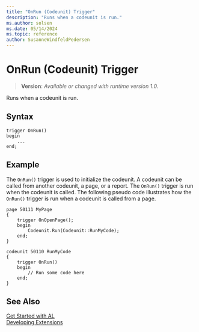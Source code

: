```yaml
---
title: "OnRun (Codeunit) Trigger"
description: "Runs when a codeunit is run."
ms.author: solsen
ms.date: 05/14/2024
ms.topic: reference
author: SusanneWindfeldPedersen
---
```

[//]: # (START>DO_NOT_EDIT)
[//]: # (IMPORTANT:Do not edit any of the content between here and the END>DO_NOT_EDIT.)
[//]: # (Any modifications should be made in the .xml files in the ModernDev repo.)

# OnRun (Codeunit) Trigger
> **Version**: _Available or changed with runtime version 1.0._

Runs when a codeunit is run.


## Syntax
```AL
trigger OnRun()
begin
    ...
end;
```



[//]: # (IMPORTANT: END>DO_NOT_EDIT)

## Example

The `OnRun()` trigger is used to initialize the codeunit. A codeunit can be called from another codeunit, a page, or a report. The `OnRun()` trigger is run when the codeunit is called. The following pseudo code illustrates how the `OnRun()` trigger is run when a codeunit is called from a page.

```AL
page 50111 MyPage
{
    trigger OnOpenPage();
    begin
        Codeunit.Run(Codeunit::RunMyCode);
    end;
}

codeunit 50110 RunMyCode
{
    trigger OnRun()
    begin
        // Run some code here
    end;
}
```

## See Also  
[Get Started with AL](../../devenv-get-started.md)  
[Developing Extensions](../../devenv-dev-overview.md)  
